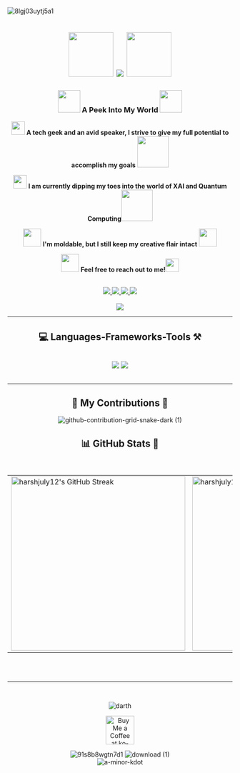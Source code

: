 ![8lgj03uytj5a1](https://github.com/harshjuly12/harshjuly12/assets/112745312/3f1e4f89-a06f-4ee0-bbfb-9d212391acef)

<h1 align="center">
    
<img src="https://github.com/harshjuly12/harshjuly12/assets/112745312/8e631dd7-6a31-4055-87e1-0a6308b43970" width="100">
    
<img src="https://readme-typing-svg.herokuapp.com/?font=Righteous&size=40&center=true&vCenter=true&width=500&height=90&duration=5000&color=ffffff&lines=Hey+there!+👋🏻;+I'm+Harsh+Kumar+Singh+👨🏽‍💻;" />

<img src="https://github.com/harshjuly12/harshjuly12/assets/112745312/8e631dd7-6a31-4055-87e1-0a6308b43970" width="100">

</h1>

<h3 align="center">
    
<img src="https://github.com/harshjuly12/harshjuly12/assets/112745312/39f604ab-0928-453b-b8af-ee382fdb48af" width="50">
    A Peek Into My World
<img src="https://github.com/harshjuly12/harshjuly12/assets/112745312/39f604ab-0928-453b-b8af-ee382fdb48af" width="50">
</h3>


<div align="center">
 
<img src="https://github.com/harshjuly12/harshjuly12/assets/112745312/8fc5217a-8bd6-46cf-921d-42370f76f99b" width="30"> **A tech geek and an avid speaker, I strive to give my full potential to accomplish my goals** <img src="https://github.com/harshjuly12/harshjuly12/assets/112745312/b399542a-4c1f-4ead-9cd4-8650efa5ee1a" width="70">

<img src="https://github.com/harshjuly12/harshjuly12/assets/112745312/42da6116-9a86-46a3-8af1-5701bb2f7dd8" width="30"> **I am currently dipping my toes into the world of XAI and Quantum Computing**<img src="https://github.com/harshjuly12/harshjuly12/assets/112745312/b9c7176f-0ea7-4b60-bc94-d3b9c371df7f" width="70">

<img src="https://github.com/harshjuly12/harshjuly12/assets/112745312/8052930e-acd0-409d-b4d6-9a3fce3e2d6f" width="40"> **I'm moldable, but I still keep my creative flair intact** <img src="https://github.com/harshjuly12/harshjuly12/assets/112745312/6fdbe493-f1e9-4fdd-9fda-96b69b1d7c6a" width="40">

<img src="https://github.com/harshjuly12/harshjuly12/assets/112745312/6e8ab79c-5468-4d75-b4e6-9f814669e1be" width="40"> **Feel free to reach out to me!**<img src="https://github.com/harshjuly12/harshjuly12/assets/112745312/4bcca578-2972-40e1-bacb-86a8dabf8dea" width="30">

<br>

 </div>
 
<div align="center"> 
  <a href="mailto:harshjuly12@gmail.com">
    <img src="https://img.shields.io/badge/Gmail-333333?style=for-the-badge&logo=gmail&logoColor=red" />
  </a>
  <a href="https://www.linkedin.com/in/harshjuly12/" target="_blank">
    <img src="https://img.shields.io/badge/LinkedIn-0077B5?style=for-the-badge&logo=linkedin&logoColor=white" target="_blank" />
  </a>
  <a href="" target="_blank">
     <img src="https://img.shields.io/badge/Portfolio-FF5722?style=for-the-badge&logo=todoist&logoColor=white" target="_blank" /> 
  </a>
    <a>
        <img align="centre" src="https://api.visitorbadge.io/api/VisitorHit?user=estruyf&repo=github-visitors-badge&countColor=%237B1E7A">
  </a>
</div>

<br>

<div align="center"> 
<img align="center" src="https://user-images.githubusercontent.com/74038190/212284158-e840e285-664b-44d7-b79b-e264b5e54825.gif" />
</div>

 <hr/>
 
<h2 align="center">💻 Languages-Frameworks-Tools ⚒️</h2>
<br/>
<div align="center">
    <img src="https://skillicons.dev/icons?i=react,bootstrap,html,css,vscode,github,figma,tailwind,git,r" />
    <img src="https://skillicons.dev/icons?i=nodejs,python,javascript,typescript,express,mongodb,mysql,flask" /><br>
</div>

<br/>
<hr/>

<div align="center">
  <h2>🐍 My Contributions 🐉</h2>
    
![github-contribution-grid-snake-dark (1)](https://github.com/harshjuly12/harshjuly12/assets/112745312/2ad26288-30c8-46a0-9224-639f847b9dc9)

</div>

<h2 align="center"> 📊 GitHub Stats 🎰 </h2>
<br>
<div align="center">
  <table>
    <tr>
      <td>
        <img src="https://github-readme-streak-stats.herokuapp.com/?user=harshjuly12&theme=react&hide_border=true" alt="harshjuly12's GitHub Streak" width="390">
      </td>
      <td>
        <img src="https://github-readme-stats.vercel.app/api/top-langs/?username=harshjuly12&theme=react&show_icons=true&hide_border=true&layout=compact" alt="harshjuly12's Top Languages" width="390">
      </td>
    </tr>
  </table>
</div>


<br/><br/>

<hr/>

<br/>

<div align="center">
    
![darth](https://github.com/harshjuly12/harshjuly12/assets/112745312/670688dc-7750-4e61-a00a-88b9c8c9c64f)  

<a href='https://ko-fi.com/harshjuly12' target='_blank'><img height='64' style='border:0;height:64;' src='https://storage.ko-fi.com/cdn/kofi1.png?v=3' border='0' alt='Buy Me a Coffee at ko-fi.com' /></a>

![91s8b8wgtn7d1](https://github.com/harshjuly12/harshjuly12/assets/112745312/607a67a5-7e24-4c5e-ab2e-cdc3be7c3bc4) ![download (1)](https://github.com/harshjuly12/harshjuly12/assets/112745312/acfd02ee-299a-4f74-8e4b-d5844c816aa9)
<br>
![a-minor-kdot](https://github.com/harshjuly12/harshjuly12/assets/112745312/e766e048-2b9c-45ad-92c5-ca863ce0f58a)
</div>

<br/>
